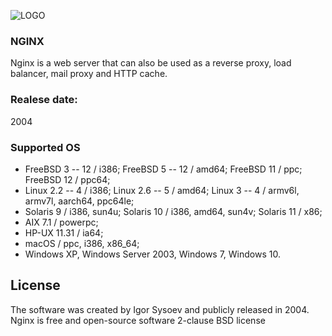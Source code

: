 ![LOGO](https://upload.wikimedia.org/wikipedia/commons/thumb/c/c5/Nginx_logo.svg/320px-Nginx_logo.svg.png)

### NGINX 
Nginx is a web server that can also be used as a reverse proxy, load balancer, mail proxy and HTTP cache. 
### Realese date: 
2004

### Supported OS

* FreeBSD 3 -- 12 / i386; FreeBSD 5 -- 12 / amd64; FreeBSD 11 / ppc; FreeBSD 12 / ppc64;
* Linux 2.2 -- 4 / i386; Linux 2.6 -- 5 / amd64; Linux 3 -- 4 / armv6l, armv7l, aarch64, ppc64le;
* Solaris 9 / i386, sun4u; Solaris 10 / i386, amd64, sun4v; Solaris 11 / x86;
* AIX 7.1 / powerpc;
* HP-UX 11.31 / ia64;
* macOS / ppc, i386, x86_64;
* Windows XP, Windows Server 2003, Windows 7, Windows 10.


## License
The software was created by Igor Sysoev and publicly released in 2004. Nginx is free and open-source software
2-clause BSD license
